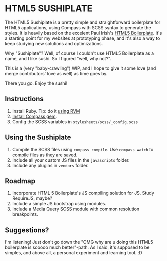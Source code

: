 # HTML5 SUSHIPLATE

The HTML5 Sushiplate is a pretty simple and straightforward boilerplate for HTML5 applications, using Compass with SCSS syntax to generate the styles. It is heavily based on the excelent Paul Irish's [HTML5 Boilerplate](http://html5boilerplate.com). It's a starting point for my websites at prototyping phase, and it's also a way to keep studying new solutions and optimizations.

Why "Sushiplate"? Well, of course I couldn't use HTML5 Boilerplate as a name, and I like sushi. So I figured "well, why not?".

This is a (very "baby-crawling") WIP, and I hope to give it some love (and merge contributors' love as well) as time goes by.

There you go. Enjoy the sushi!

## Instructions

1. Install Ruby. Tip: do it [using RVM](http://beginrescueend.com/)
2. [Install Compass gem](http://compass-style.org/install/).
3. Config the SCSS variables in `stylesheets/scss/_config.scss`

## Using the Sushiplate

1. Compile the SCSS files using `compass compile`. Use `compass watch` to compile files as they are saved.
2. Include all your custom JS files in the `javascripts` folder.
3. Include any plugins in `vendors` folder.

## Roadmap

1. Incorporate HTML 5 Boilerplate's JS compiling solution for JS. Study RequireJS, maybe?
2. Include a simple JS bootstrap using modules.
3. Include a Media Query SCSS module with common resolution breakpoints.

## Suggestions?

I'm listening! Just don't go down the "OMG why are u doing this HTML5 boilerplate is sooooo much better"-path. As I said, it's supposed to be simples, and above all, a personal experiment and learning tool. ;D